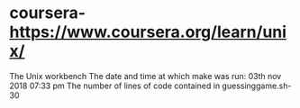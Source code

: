 # coursera-https://www.coursera.org/learn/unix/
The Unix workbench 
The date and time at which make was run: 03th nov 2018 07:33 pm
The number of lines of code contained in guessinggame.sh- 30
